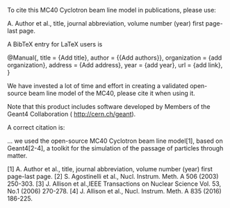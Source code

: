 To cite this MC40 Cyclotron beam line model in publications, please use:

A. Author et al., title, journal abbreviation, volume number (year) first page-last page. 

A BibTeX entry for LaTeX users is

  @Manual{,
    title = {Add title},
    author = {{Add authors}},
    organization = {add organization},
    address = {Add address},
    year = {add year},
    url = {add link},
  }

We have invested a lot of time and effort in creating a validated open-source beam line model of the MC40, please cite it when using it.

Note that this product includes software developed by Members of the Geant4 Collaboration ( http://cern.ch/geant).

A correct citation is:

... we used the open-source MC40 Cyclotron beam line model[1], based on Geant4[2-4], a toolkit for the simulation of the passage of particles through matter.

[1] A. Author et al., title, journal abbreviation, volume number (year) first page-last page.
[2] S. Agostinelli et al., Nucl. Instrum. Meth. A 506 (2003) 250-303.
[3] J. Allison et al.,IEEE Transactions on Nuclear Science Vol. 53, No.1 (2006) 270-278.
[4] J. Allison et al., Nucl. Instrum. Meth. A 835 (2016) 186-225.
